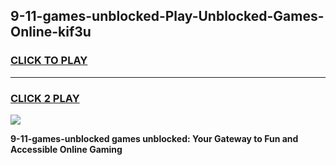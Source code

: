 
## 9-11-games-unblocked-Play-Unblocked-Games-Online-kif3u
<h3>
<a href="https://premium76.site?title=9-11-games-unblocked&ref=24A">CLICK TO PLAY</a></h3>
<hr>

<h3>
<a href="https://premium76.site?title=9-11-games-unblocked&ref=24A">CLICK 2 PLAY</a>
  
</h3>

<a href="https://premium76.site?title=9-11-games-unblocked&ref=24A"><img src="https://clearcache.store/games.png"></a>


**9-11-games-unblocked games unblocked: Your Gateway to Fun and Accessible Online Gaming**
